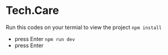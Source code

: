 # Tech.Care

Run this codes on your termial to view the project
`` npm install ``
- press Enter
`` npm run dev ``
- press Enter